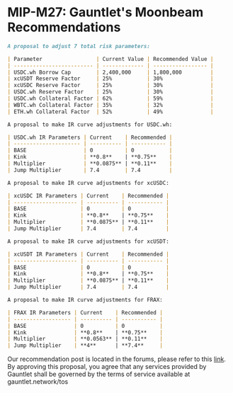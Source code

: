 # MIP-M27: Gauntlet's Moonbeam Recommendations

```markdown
A proposal to adjust 7 total risk parameters:

| Parameter                 | Current Value | Recommended Value |
| ------------------------- | ------------- | ----------------- |
| USDC.wh Borrow Cap        | 2,400,000     | 1,800,000         |
| xcUSDT Reserve Factor     | 25%           | 30%               |
| xcUSDC Reserve Factor     | 25%           | 30%               |
| USDC.wh Reserve Factor    | 25%           | 30%               |
| USDC.wh Collateral Factor | 62%           | 59%               |
| WBTC.wh Collateral Factor | 35%           | 32%               |
| ETH.wh Collateral Factor  | 52%           | 49%               |

A proposal to make IR curve adjustments for USDC.wh:

| USDC.wh IR Parameters | Current    | Recommended |
| --------------------- | ---------- | ----------- |
| BASE                  | 0          | 0           |
| Kink                  | **0.8**    | **0.75**    |
| Multiplier            | **0.0875** | **0.11**    |
| Jump Multiplier       | 7.4        | 7.4         |

A proposal to make IR curve adjustments for xcUSDC:

| xcUSDC IR Parameters | Current    | Recommended |
| -------------------- | ---------- | ----------- |
| BASE                 | 0          | 0           |
| Kink                 | **0.8**    | **0.75**    |
| Multiplier           | **0.0875** | **0.11**    |
| Jump Multiplier      | 7.4        | 7.4         |

A proposal to make IR curve adjustments for xcUSDT:

| xcUSDT IR Parameters | Current    | Recommended |
| -------------------- | ---------- | ----------- |
| BASE                 | 0          | 0           |
| Kink                 | **0.8**    | **0.75**    |
| Multiplier           | **0.0875** | **0.11**    |
| Jump Multiplier      | 7.4        | 7.4         |

A proposal to make IR curve adjustments for FRAX:

| FRAX IR Parameters | Current    | Recommended |
| ------------------ | ---------- | ----------- |
| BASE               | 0          | 0           |
| Kink               | **0.8**    | **0.75**    |
| Multiplier         | **0.0563** | **0.11**    |
| Jump Multiplier    | **4**      | **7.4**     |
```

Our recommendation post is located in the forums, please refer to this
[link](https://forum.moonwell.fi/t/gauntlet-s-base-moonbeam-moonriver-recommendations-2024-03-26/841?u=gauntlet). By
approving this proposal, you agree that any services provided by Gauntlet shall be governed by the terms of service
available at gauntlet.network/tos
